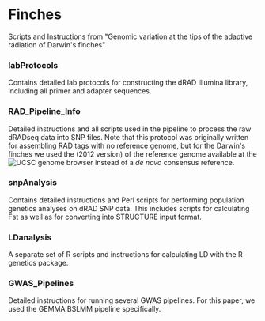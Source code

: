 # Finches
Scripts and Instructions from "Genomic variation at the tips of the adaptive radiation of Darwin's finches"

### labProtocols
Contains detailed lab protocols for constructing the dRAD Illumina library, including all primer and adapter sequences.

### RAD_Pipeline_Info
Detailed instructions and all scripts used in the pipeline to process the raw dRADseq data into SNP files.  Note that this protocol was originally written for assembling RAD tags with no reference genome, but for the Darwin's finches we used the (2012 version) of the reference genome available at the ![UCSC genome browser](https://genome.ucsc.edu/) instead of a *de novo* consensus reference.  

### snpAnalysis
Contains detailed instructions and Perl scripts for performing population genetics analyses on dRAD SNP data.  This includes scripts for calculating Fst as well as for converting into STRUCTURE input format.

### LDanalysis
A separate set of R scripts and instructions for calculating LD with the R genetics package.

### GWAS_Pipelines
Detailed instructions for running several GWAS pipelines.  For this paper, we used the GEMMA BSLMM pipeline specifically.
